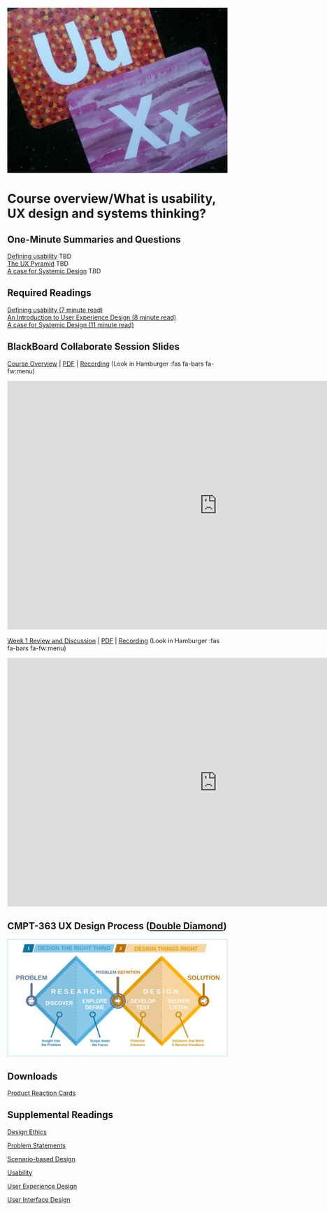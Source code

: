 ![UX - User Experience](assets/images/12650723674_d5c85af332_k.jpg ':class=banner-image')

# Course overview/What is usability, UX design and systems thinking?

## One-Minute Summaries and Questions  

[Defining usability](#) <span class='badge'> TBD </span>  
[The UX Pyramid](#) <span class='badge'> TBD </span>  
[A case for Systemic Design](#) <span class='badge'> TBD </span>

## Required Readings  

[Defining usability (7 minute read)](https://blog.prototypr.io/defining-usability-e7bf42e8abd0)  
[An Introduction to User Experience Design (8 minute read)](https://marvelapp.com/blog/introduction-user-experience-design/)  
[A case for Systemic Design (11 minute read)](https://uxplanet.org/a-case-for-systemic-design-5a9465b870fa)  

## BlackBoard Collaborate Session Slides

[Course Overview](https://docs.google.com/presentation/d/e/2PACX-1vRdfDDdBLFcwOJ4qUNWlGzyffy8qmRVZ32nsNwjT_Y2RjaBiFskNiVZKyTEWODwQqU1A1G85HAG9PaL/pub?start=false&loop=false&delayms=3000) | [PDF](#) | [Recording](https://canvas.sfu.ca/courses/59869/external_tools/3544) (Look in Hamburger :fas fa-bars fa-fw:menu)  

<div class="video-container-16by9"><iframe src="https://docs.google.com/presentation/d/e/2PACX-1vRdfDDdBLFcwOJ4qUNWlGzyffy8qmRVZ32nsNwjT_Y2RjaBiFskNiVZKyTEWODwQqU1A1G85HAG9PaL/embed?start=false&loop=false&delayms=3000" frameborder="0" width="960" height="569" allowfullscreen="true" mozallowfullscreen="true" webkitallowfullscreen="true"></iframe></div>

[Week 1 Review and Discussion](https://docs.google.com/presentation/d/e/2PACX-1vRdfDDdBLFcwOJ4qUNWlGzyffy8qmRVZ32nsNwjT_Y2RjaBiFskNiVZKyTEWODwQqU1A1G85HAG9PaL/pub?start=false&loop=false&delayms=3000) | [PDF](#) | [Recording](https://canvas.sfu.ca/courses/59869/external_tools/3544) (Look in Hamburger :fas fa-bars fa-fw:menu)

<div class="video-container-16by9"><iframe src="https://docs.google.com/presentation/d/e/2PACX-1vRdfDDdBLFcwOJ4qUNWlGzyffy8qmRVZ32nsNwjT_Y2RjaBiFskNiVZKyTEWODwQqU1A1G85HAG9PaL/embed?start=false&loop=false&delayms=3000" frameborder="0" width="960" height="569" allowfullscreen="true" mozallowfullscreen="true" webkitallowfullscreen="true"></iframe></div>

## CMPT-363 UX Design Process ([Double Diamond](https://en.wikipedia.org/wiki/Double_Diamond_(design_process_model)))

![Double Diamond (British Design Council)](assets/images/Double_diamond.png)

## Downloads

[Product Reaction Cards](https://canvas.sfu.ca/courses/61465/files/folder/Downloads/Product%20Reaction%20Cards)  

## Supplemental Readings

[Design Ethics](ux-techniques-guide/01.what-is-usability-and-user-experience-design/design-ethics.md ':include')

[Problem Statements](ux-techniques-guide/03.what-is-the-practice-of-multidevice-interaction-design/problem-statements.md ':include')

[Scenario-based Design](ux-techniques-guide/01.what-is-usability-and-user-experience-design/scenario-based-design.md ':include')

[Usability](ux-techniques-guide/01.what-is-usability-and-user-experience-design/usability.md ':include')

[User Experience Design](ux-techniques-guide/01.what-is-usability-and-user-experience-design/user-experience-design.md ':include')

[User Interface Design ](ux-techniques-guide/01.what-is-usability-and-user-experience-design/user-interface-design.md ':include')
